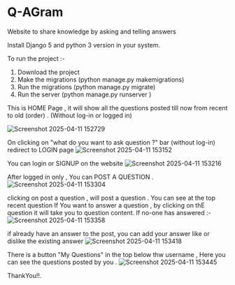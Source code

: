 # Q-AGram
Website to share knowledge by asking and telling answers 

Install Django 5 and python 3 version in your system.

To run the project :-
1. Download the project
2. Make the migrations (python manage.py makemigrations)
3. Run the migrations (python manage.py migrate)
5. Run the server (python manage.py runserver )

This is HOME Page , it will show all the questions posted till now from recent to old (order) . (Without log-in or logged in) 

![Screenshot 2025-04-11 152729](https://github.com/user-attachments/assets/d01352d2-a368-4ebd-bbb7-e13f5f89d5ba)

On clicking on "what do you want to ask question ?" bar (without log-in) redirect to LOGIN page
![Screenshot 2025-04-11 153152](https://github.com/user-attachments/assets/84121a62-655f-4075-9d40-3f85e8ff65ce)

You can login or SIGNUP on the website 
![Screenshot 2025-04-11 153216](https://github.com/user-attachments/assets/68beae1a-96be-4037-86e6-b52efb786843)

After logged in only , You can POST A QUESTION . 
![Screenshot 2025-04-11 153304](https://github.com/user-attachments/assets/53abc6be-5db2-47b8-8b0f-12bbf68b3f97)

clicking on post a question , will post a question . You can see at the top recent question 
If You want to answer a question , by clicking on thE question it will take you to question content.
If no-one has answered :-
![Screenshot 2025-04-11 153358](https://github.com/user-attachments/assets/8f43ed1e-6e19-467b-8352-9a4fb7dc44ca)

if already have an answer to the post, you can add your answer like or dislike the existing answer
![Screenshot 2025-04-11 153418](https://github.com/user-attachments/assets/7cb97c52-0cd8-48e8-b3a5-c1ecbe8e4e7b)

There is a button "My Questions" in the top below thw username , Here you can see the questions posted by you .
![Screenshot 2025-04-11 153445](https://github.com/user-attachments/assets/6e156adc-5dd5-4f01-8169-e41fb55c895c)

ThankYou!!.
